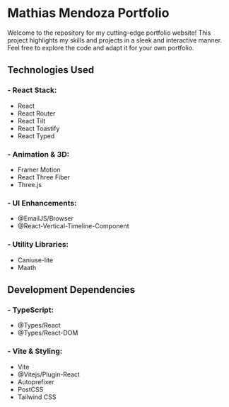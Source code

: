 # Mathias Mendoza Portfolio #

Welcome to the repository for my cutting-edge portfolio website! This project highlights my skills and projects in a sleek and interactive manner. Feel free to explore the code and adapt it for your own portfolio.

## Technologies Used ##

### - React Stack: ###
  - React
  - React Router
  - React Tilt
  - React Toastify
  - React Typed

### - Animation & 3D: ###
  - Framer Motion
  - React Three Fiber
  - Three.js

### - UI Enhancements: ###
  - @EmailJS/Browser
  - @React-Vertical-Timeline-Component

### - Utility Libraries: ###
  - Caniuse-lite
  - Maath

## Development Dependencies

### - TypeScript: ###
  - @Types/React
  - @Types/React-DOM

### - Vite & Styling: ###
  - Vite
  - @Vitejs/Plugin-React
  - Autoprefixer
  - PostCSS
  - Tailwind CSS